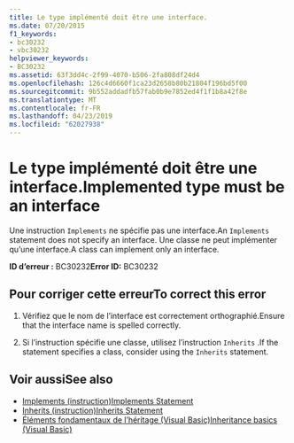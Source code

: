 ```yaml
---
title: Le type implémenté doit être une interface.
ms.date: 07/20/2015
f1_keywords:
- bc30232
- vbc30232
helpviewer_keywords:
- BC30232
ms.assetid: 63f3dd4c-2f99-4070-b506-2fa808df24d4
ms.openlocfilehash: 126c4d6660f1ca23d2658b80b21804f196bd5f00
ms.sourcegitcommit: 9b552addadfb57fab0b9e7852ed4f1f1b8a42f8e
ms.translationtype: MT
ms.contentlocale: fr-FR
ms.lasthandoff: 04/23/2019
ms.locfileid: "62027938"
---
```

# <a name="implemented-type-must-be-an-interface"></a><span data-ttu-id="4f963-102">Le type implémenté doit être une interface.</span><span class="sxs-lookup"><span data-stu-id="4f963-102">Implemented type must be an interface</span></span>
<span data-ttu-id="4f963-103">Une instruction `Implements` ne spécifie pas une interface.</span><span class="sxs-lookup"><span data-stu-id="4f963-103">An `Implements` statement does not specify an interface.</span></span> <span data-ttu-id="4f963-104">Une classe ne peut implémenter qu’une interface.</span><span class="sxs-lookup"><span data-stu-id="4f963-104">A class can implement only an interface.</span></span>  
  
 <span data-ttu-id="4f963-105">**ID d’erreur :** BC30232</span><span class="sxs-lookup"><span data-stu-id="4f963-105">**Error ID:** BC30232</span></span>  
  
## <a name="to-correct-this-error"></a><span data-ttu-id="4f963-106">Pour corriger cette erreur</span><span class="sxs-lookup"><span data-stu-id="4f963-106">To correct this error</span></span>  
  
1. <span data-ttu-id="4f963-107">Vérifiez que le nom de l’interface est correctement orthographié.</span><span class="sxs-lookup"><span data-stu-id="4f963-107">Ensure that the interface name is spelled correctly.</span></span>  
  
2. <span data-ttu-id="4f963-108">Si l’instruction spécifie une classe, utilisez l’instruction `Inherits` .</span><span class="sxs-lookup"><span data-stu-id="4f963-108">If the statement specifies a class, consider using the `Inherits` statement.</span></span>  
  
## <a name="see-also"></a><span data-ttu-id="4f963-109">Voir aussi</span><span class="sxs-lookup"><span data-stu-id="4f963-109">See also</span></span>

- [<span data-ttu-id="4f963-110">Implements (instruction)</span><span class="sxs-lookup"><span data-stu-id="4f963-110">Implements Statement</span></span>](../../visual-basic/language-reference/statements/implements-statement.md)
- [<span data-ttu-id="4f963-111">Inherits (instruction)</span><span class="sxs-lookup"><span data-stu-id="4f963-111">Inherits Statement</span></span>](../../visual-basic/language-reference/statements/inherits-statement.md)
- [<span data-ttu-id="4f963-112">Éléments fondamentaux de l’héritage (Visual Basic)</span><span class="sxs-lookup"><span data-stu-id="4f963-112">Inheritance basics (Visual Basic)</span></span>](~/docs/visual-basic/programming-guide/language-features/objects-and-classes/inheritance-basics.md)
